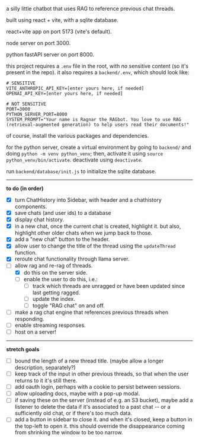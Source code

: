a silly little chatbot that uses RAG to reference previous chat threads.

built using react + vite, with a sqlite database.

react+vite app on port 5173 (vite's default).

node server on port 3000.

python fastAPI server on port 8000.

this project requires a `.env` file in the root, with _no_ sensitive content (so it's present in the repo). it also requires a `backend/.env`, which should look like:

```
# SENSITIVE
VITE_ANTHROPIC_API_KEY=[enter yours here, if needed]
OPENAI_API_KEY=[enter yours here, if needed]

# NOT SENSITIVE
PORT=3000
PYTHON_SERVER_PORT=8000
SYSTEM_PROMPT="Your name is Ragnar the RAGbot. You love to use RAG (retrieval-augmented generation) to help users read their documents!"
```

of course, install the various packages and dependencies.

for the python server, create a virtual environment by going to `backend/` and doing `python -m venv python_venv`; then, activate it using `source python_venv/bin/activate`. deactivate using `deactivate`.

run `backend/database/init.js` to initialize the sqlite database.

---

**to do (in order)**

- [x] turn ChatHistory into Sidebar, with header and a chathistory components.
- [x] save chats (and user ids) to a database
- [x] display chat history.
- [x] in a new chat, once the current chat is created, highlight it. but also, highlight other older chats when we jump back to those.
- [x] add a "new chat" button to the header.
- [x] allow user to change the title of the thread using the `updateThread` function.
- [x] reroute chat functionality through llama server.
- [ ] allow rag and re-rag of threads.
  - [x] do this on the server side.
  - [ ] enable the user to do this, i.e.:
    - [ ] track which threads are unragged or have been updated since last getting ragged.
    - [ ] update the index.
    - [ ] toggle "RAG chat" on and off.
- [ ] make a rag chat engine that references previous threads when responding.
- [ ] enable streaming responses.
- [ ] host on a server!

---

**stretch goals**

- [ ] bound the length of a new thread title. (maybe allow a longer description, separately?)
- [ ] keep track of the input in other previous threads, so that when the user returns to it it's still there.
- [ ] add oauth login, perhaps with a cookie to persist between sessions.
- [ ] allow uploading docs, maybe with a pop-up modal.
- [ ] if saving these on the server (instead of e.g. an S3 bucket), maybe add a listener to delete the data if it's associated to a past chat -- or a sufficiently old chat, or if there's too much data.
- [ ] add a button in sidebar to close it. and when it's closed, keep a button in the top-left to open it. this should override the disappearance coming from shrinking the window to be too narrow.
